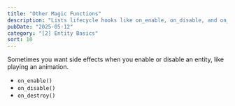 ```yaml
---
title: "Other Magic Functions"
description: "Lists lifecycle hooks like on_enable, on_disable, and on_destroy for adding side effects when entities change state."
pubDate: "2025-05-12"
category: "[2] Entity Basics"
sort: 10
---
```


Sometimes you want side effects when you enable or disable an entity, like playing an animation.

* `on_enable()`
* `on_disable()`
* `on_destroy()`
